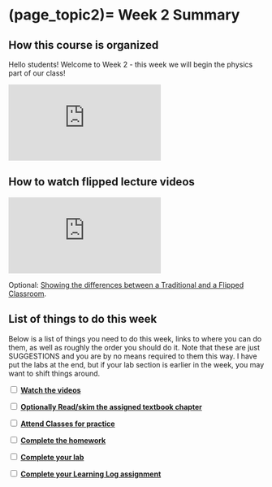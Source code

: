 (page_topic2)=
Week 2 Summary
=======================

## How this course is organized

Hello students! Welcome to Week 2 - this week we will begin the physics part of our class!

<div class="container youtube">
<iframe class="responsive-iframe" src="https://www.youtube.com/embed/_G7FybZQ5zE" frameborder="0" allow="accelerometer; autoplay="0"; encrypted-media; gyroscope; picture-in-picture" allowfullscreen></iframe>
</div>

## How to watch flipped lecture videos

<div class="container youtube">
<iframe class="responsive-iframe" src="https://www.youtube-nocookie.com/embed/PPc8nY6Tcns" frameborder="0" allow="accelerometer; autoplay="0"; encrypted-media; gyroscope; picture-in-picture" allowfullscreen></iframe>
</div>

Optional: [Showing the differences between a Traditional and a Flipped Classroom](https://www.youtube.com/watch?v=yzMFdDT6FSA).

## List of things to do this week

Below is a list of things you need to do this week, links to where you can do them, as well as roughly the order you should do it.
Note that these are just SUGGESTIONS and you are by no means required to them this way. 
I have put the labs at the end, but if your lab section is earlier in the week, you may want to shift things around.

<label><input type="checkbox" id="week02_task1" class="box"> [**Watch the videos**](./videos.md) </label>

<label><input type="checkbox" id="week02_task2" class="box"> [**Optionally Read/skim the assigned textbook chapter**](./readings.md)</label>

<label><input type="checkbox" id="week02_task3" class="box"> [**Attend Classes for practice**](./classes.md) </label>

<label><input type="checkbox" id="week02_task4" class="box"> [**Complete the homework**](./homework.md) </label>

<label><input type="checkbox" id="week02_task5" class="box"> [**Complete your lab**](./lab.md) </label>

<label><input type="checkbox" id="week02_task6" class="box"> [**Complete your Learning Log assignment**](./learninglog.md) </label>